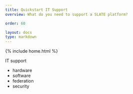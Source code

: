 ```yaml
---
title: Quickstart IT Support
overview: What do you need to support a SLATE platform?

order: 60

layout: docs
type: markdown
---
```

{% include home.html %}

IT support
* hardware
* software
* federation
* security
